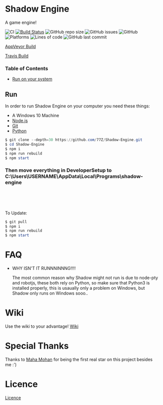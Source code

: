 # Shadow Engine

 A game engine!

![CI](https://ci.appveyor.com/api/projects/status/github/77Z/Shadow-Engine?branch=master&svg=true)
[![Build Status](https://travis-ci.com/77Z/Shadow-Engine.svg?branch=master)](https://travis-ci.com/77Z/Shadow-Engine)
![GitHub repo size](https://img.shields.io/github/repo-size/77Z/Shadow-Engine)
![GitHub issues](https://img.shields.io/github/issues/77Z/Shadow-Engine)
![GitHub](https://img.shields.io/github/license/77Z/Shadow-Engine)
![Platforms](https://img.shields.io/badge/Platforms-Win-green)
![Lines of code](https://img.shields.io/tokei/lines/github/77Z/Shadow-Engine)
![GitHub last commit](https://img.shields.io/github/last-commit/77Z/Shadow-Engine)

[AppVeyor Build](https://ci.appveyor.com/project/77Z/Shadow-Engine)

[Travis Build](https://travis-ci.com/github/77Z/Shadow-Engine)

### Table of Contents

- [Run on your system](https://github.com/77Z/Shadow-Engine#Run)


## Run

In order to run Shadow Engine on your computer you need these things:

- A Windows 10 Machine
- [Node.js](https://nodejs.org "Node.js")
- [Git](https://git-scm.com/)
- [Python](https://python.org)

```PowerShell
$ git clone --depth=30 https://github.com/77Z/Shadow-Engine.git
$ cd Shadow-Engine
$ npm i
$ npm run rebuild
$ npm start
```

### Then move everything in DeveloperSetup to C:\Users\USERNAME\AppData\Local\Programs\shadow-engine

<br>
<br>
<br>

To Update:

```PowerShell
$ git pull
$ npm i
$ npm run rebuild
$ npm start
```

# FAQ

- WHY ISN'T IT RUNNNINNNG!!!!

    The most common reason why Shadow might not run is due to node-pty and robotjs, these both rely on Python, so make sure that Python3 is installed properly, this is usaually only a problem on Windows, but Shadow only runs on Windows sooo..

# Wiki

Use the wiki to your advantage!
[Wiki](https://github.com/77Z/Shadow-Engine/wiki)

# Special Thanks
Thanks to [Maha Mohan](https://github.com/MahaMohan) for being the first real star on this project besides me :')

# Licence

[Licence](https://github.com/77Z/Shadow-Engine/blob/master/LICENSE)
